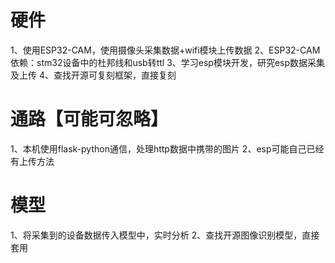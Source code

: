 # 硬件
1、使用ESP32-CAM，使用摄像头采集数据+wifi模块上传数据
2、ESP32-CAM依赖：stm32设备中的杜邦线和usb转ttl
3、学习esp模块开发，研究esp数据采集及上传
4、查找开源可复刻框架，直接复刻

# 通路【可能可忽略】
1、本机使用flask-python通信，处理http数据中携带的图片
2、esp可能自己已经有上传方法

# 模型
1、将采集到的设备数据传入模型中，实时分析
2、查找开源图像识别模型，直接套用